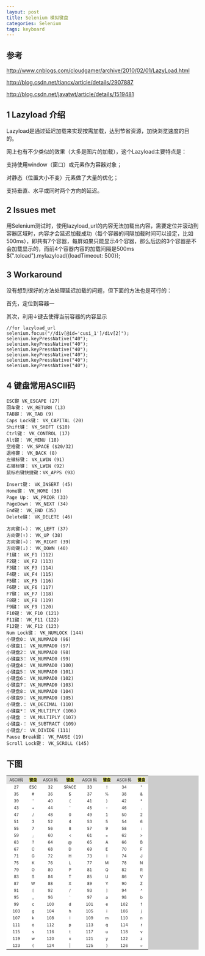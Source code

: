```yaml
---
layout: post
title: Selenium 模拟键盘
categories: Selenium
tags: keyboard
---
```


## 参考

<http://www.cnblogs.com/cloudgamer/archive/2010/02/01/LazyLoad.html>

<http://blog.csdn.net/tiancx/article/details/2907887>

<http://blog.csdn.net/javatwt/article/details/1519481>

## 1 Lazyload 介绍

Lazyload是通过延迟加载来实现按需加载，达到节省资源，加快浏览速度的目的。

网上也有不少类似的效果（大多是图片的加载），这个Lazyload主要特点是：

支持使用window（窗口）或元素作为容器对象；

对静态（位置大小不变）元素做了大量的优化；

支持垂直、水平或同时两个方向的延迟。

## 2 Issues met

用Selenium测试时，使用lazyload_url的内容无法加载出内容，需要定位并滚动到容器区域时，内容才会延迟加载成功（每个容器的间隔加载时间可以设定，比如500ms），即共有7个容器，每屏如果只能显示4个容器，那么后边的3个容器是不会加载显示的，而前4个容器内容的加载间隔是500ms      $(".toload").mylazyload({loadTimeout: 500});

## 3 Workaround

没有想到很好的方法处理延迟加载的问题，但下面的方法也是可行的：

首先，定位到容器一

其次，利用↓键去使得当前容器的内容显示

    //for lazyload_url
    selenium.focus("//div[@id='cusi_1']/div[2]");       
    selenium.keyPressNative("40");
    selenium.keyPressNative("40");
    selenium.keyPressNative("40");
    selenium.keyPressNative("40");
    selenium.keyPressNative("40");
    selenium.keyPressNative("40");

## 4 键盘常用ASCII码

    ESC键 VK_ESCAPE (27)
    回车键： VK_RETURN (13)
    TAB键： VK_TAB (9)
    Caps Lock键： VK_CAPITAL (20)
    Shift键： VK_SHIFT ($10)
    Ctrl键： VK_CONTROL (17)
    Alt键： VK_MENU (18)
    空格键： VK_SPACE ($20/32)
    退格键： VK_BACK (8)
    左徽标键： VK_LWIN (91)
    右徽标键： VK_LWIN (92)
    鼠标右键快捷键：VK_APPS (93)

    Insert键： VK_INSERT (45)
    Home键： VK_HOME (36)
    Page Up： VK_PRIOR (33)
    PageDown： VK_NEXT (34)
    End键： VK_END (35)
    Delete键： VK_DELETE (46)

    方向键(←)： VK_LEFT (37)
    方向键(↑)： VK_UP (38)
    方向键(→)： VK_RIGHT (39)
    方向键(↓)： VK_DOWN (40)
    F1键： VK_F1 (112)
    F2键： VK_F2 (113)
    F3键： VK_F3 (114)
    F4键： VK_F4 (115)
    F5键： VK_F5 (116)
    F6键： VK_F6 (117)
    F7键： VK_F7 (118)
    F8键： VK_F8 (119)
    F9键： VK_F9 (120)
    F10键： VK_F10 (121)
    F11键： VK_F11 (122)
    F12键： VK_F12 (123)
    Num Lock键： VK_NUMLOCK (144)
    小键盘0： VK_NUMPAD0 (96)
    小键盘1： VK_NUMPAD0 (97)
    小键盘2： VK_NUMPAD0 (98)
    小键盘3： VK_NUMPAD0 (99)
    小键盘4： VK_NUMPAD0 (100)
    小键盘5： VK_NUMPAD0 (101)
    小键盘6： VK_NUMPAD0 (102)
    小键盘7： VK_NUMPAD0 (103)
    小键盘8： VK_NUMPAD0 (104)
    小键盘9： VK_NUMPAD0 (105)
    小键盘.： VK_DECIMAL (110)
    小键盘*： VK_MULTIPLY (106)
    小键盘 ： VK_MULTIPLY (107)
    小键盘-： VK_SUBTRACT (109)
    小键盘/： VK_DIVIDE (111)
    Pause Break键： VK_PAUSE (19)
    Scroll Lock键： VK_SCROLL (145)

## 下图


<table style="width: 100%;" bgcolor="#cccccc" cellpadding="2" cellspacing="1">
<tbody>
<tr align="center" bgcolor="#dddddd">
<td><span style="font-size: x-small;" size="2">ASCII码</span></td>
<td><span style="font-size: x-small;" size="2"><a name="baidusnap0"></a><strong style="color: black; background-color: #ffff66;">键盘</strong></span></td>
<td><span style="font-size: x-small;" size="2">ASCII&nbsp;码</span></td>
<td><span style="font-size: x-small;" size="2"><strong style="color: black; background-color: #ffff66;">键盘</strong></span></td>
<td><span style="font-size: x-small;" size="2">ASCII&nbsp;码</span></td>
<td><span style="font-size: x-small;" size="2"><strong style="color: black; background-color: #ffff66;">键盘</strong></span></td>
<td><span style="font-size: x-small;" size="2">ASCII&nbsp;码</span></td>
<td><span style="font-size: x-small;" size="2"><strong style="color: black; background-color: #ffff66;">键盘</strong></span></td>
</tr>
<tr align="center" bgcolor="#ffffff">
<td height="10"><span style="font-size: x-small;" size="2">27</span></td>
<td height="10"><span style="font-size: x-small;" size="2">ESC</span></td>
<td height="10"><span style="font-size: x-small;" size="2">32</span></td>
<td height="10"><span style="font-size: x-small;" size="2">SPACE</span></td>
<td height="10"><span style="font-size: x-small;" size="2">33</span></td>
<td height="10"><span style="font-size: x-small;" size="2">!</span></td>
<td height="10"><span style="font-size: x-small;" size="2">34</span></td>
<td height="10"><span style="font-size: x-small;" size="2">"</span></td>
</tr>
<tr align="center" bgcolor="#ffffff">
<td height="10"><span style="font-size: x-small;" size="2">35</span></td>
<td height="10"><span style="font-size: x-small;" size="2">#</span></td>
<td height="10"><span style="font-size: x-small;" size="2">36</span></td>
<td height="10"><span style="font-size: x-small;" size="2">$</span></td>
<td height="10"><span style="font-size: x-small;" size="2">37</span></td>
<td height="10"><span style="font-size: x-small;" size="2">%</span></td>
<td height="10"><span style="font-size: x-small;" size="2">38</span></td>
<td height="10"><span style="font-size: x-small;" size="2">&amp;</span></td>
</tr>
<tr align="center" bgcolor="#ffffff">
<td height="10"><span style="font-size: x-small;" size="2">39</span></td>
<td height="10"><span style="font-size: x-small;" size="2">'</span></td>
<td height="10"><span style="font-size: x-small;" size="2">40</span></td>
<td height="10"><span style="font-size: x-small;" size="2">(</span></td>
<td height="10"><span style="font-size: x-small;" size="2">41</span></td>
<td height="10"><span style="font-size: x-small;" size="2">)</span></td>
<td height="10"><span style="font-size: x-small;" size="2">42</span></td>
<td height="10"><span style="font-size: x-small;" size="2">*</span></td>
</tr>
<tr align="center" bgcolor="#ffffff">
<td height="10"><span style="font-size: x-small;" size="2">43</span></td>
<td height="10"><span style="font-size: x-small;" size="2">+</span></td>
<td height="10"><span style="font-size: x-small;" size="2">44</span></td>
<td height="10"><span style="font-size: x-small;" size="2">'</span></td>
<td height="10"><span style="font-size: x-small;" size="2">45</span></td>
<td height="10"><span style="font-size: x-small;" size="2">-</span></td>
<td height="10"><span style="font-size: x-small;" size="2">46</span></td>
<td height="10"><span style="font-size: x-small;" size="2">.</span></td>
</tr>
<tr align="center" bgcolor="#ffffff">
<td height="10"><span style="font-size: x-small;" size="2">47</span></td>
<td height="10"><span style="font-size: x-small;" size="2">/</span></td>
<td height="10"><span style="font-size: x-small;" size="2">48</span></td>
<td height="10"><span style="font-size: x-small;" size="2">0</span></td>
<td height="10"><span style="font-size: x-small;" size="2">49</span></td>
<td height="10"><span style="font-size: x-small;" size="2">1</span></td>
<td height="10"><span style="font-size: x-small;" size="2">50</span></td>
<td height="10"><span style="font-size: x-small;" size="2">2</span></td>
</tr>
<tr align="center" bgcolor="#ffffff">
<td height="10"><span style="font-size: x-small;" size="2">51</span></td>
<td height="10"><span style="font-size: x-small;" size="2">3</span></td>
<td height="10"><span style="font-size: x-small;" size="2">52</span></td>
<td height="10"><span style="font-size: x-small;" size="2">4</span></td>
<td height="10"><span style="font-size: x-small;" size="2">53</span></td>
<td height="10"><span style="font-size: x-small;" size="2">5</span></td>
<td height="10"><span style="font-size: x-small;" size="2">54</span></td>
<td height="10"><span style="font-size: x-small;" size="2">6</span></td>
</tr>
<tr align="center" bgcolor="#ffffff">
<td height="10"><span style="font-size: x-small;" size="2">55</span></td>
<td height="10"><span style="font-size: x-small;" size="2">7</span></td>
<td height="10"><span style="font-size: x-small;" size="2">56</span></td>
<td height="10"><span style="font-size: x-small;" size="2">8</span></td>
<td height="10"><span style="font-size: x-small;" size="2">57</span></td>
<td height="10"><span style="font-size: x-small;" size="2">9</span></td>
<td height="10"><span style="font-size: x-small;" size="2">58</span></td>
<td height="10"><span style="font-size: x-small;" size="2">:</span></td>
</tr>
<tr align="center" bgcolor="#ffffff">
<td height="10"><span style="font-size: x-small;" size="2">59</span></td>
<td height="10"><span style="font-size: x-small;" size="2">;</span></td>
<td height="10"><span style="font-size: x-small;" size="2">60</span></td>
<td height="10"><span style="font-size: x-small;" size="2">&lt;</span></td>
<td height="10"><span style="font-size: x-small;" size="2">61</span></td>
<td height="10"><span style="font-size: x-small;" size="2">=</span></td>
<td height="10"><span style="font-size: x-small;" size="2">62</span></td>
<td height="10"><span style="font-size: x-small;" size="2">&gt;</span></td>
</tr>
<tr align="center" bgcolor="#ffffff">
<td height="10"><span style="font-size: x-small;" size="2">63</span></td>
<td height="10"><span style="font-size: x-small;" size="2">?</span></td>
<td height="10"><span style="font-size: x-small;" size="2">64</span></td>
<td height="10"><span style="font-size: x-small;" size="2">@</span></td>
<td height="10"><span style="font-size: x-small;" size="2">65</span></td>
<td height="10"><span style="font-size: x-small;" size="2">A</span></td>
<td height="10"><span style="font-size: x-small;" size="2">66</span></td>
<td height="10"><span style="font-size: x-small;" size="2">B</span></td>
</tr>
<tr align="center" bgcolor="#ffffff">
<td height="10"><span style="font-size: x-small;" size="2">67</span></td>
<td height="10"><span style="font-size: x-small;" size="2">C</span></td>
<td height="10"><span style="font-size: x-small;" size="2">68</span></td>
<td height="10"><span style="font-size: x-small;" size="2">D</span></td>
<td height="10"><span style="font-size: x-small;" size="2">69</span></td>
<td height="10"><span style="font-size: x-small;" size="2">E</span></td>
<td height="10"><span style="font-size: x-small;" size="2">70</span></td>
<td height="10"><span style="font-size: x-small;" size="2">F</span></td>
</tr>
<tr align="center" bgcolor="#ffffff">
<td height="10"><span style="font-size: x-small;" size="2">71</span></td>
<td height="10"><span style="font-size: x-small;" size="2">G</span></td>
<td height="10"><span style="font-size: x-small;" size="2">72</span></td>
<td height="10"><span style="font-size: x-small;" size="2">H</span></td>
<td height="10"><span style="font-size: x-small;" size="2">73</span></td>
<td height="10"><span style="font-size: x-small;" size="2">I</span></td>
<td height="10"><span style="font-size: x-small;" size="2">74</span></td>
<td height="10"><span style="font-size: x-small;" size="2">J</span></td>
</tr>
<tr align="center" bgcolor="#ffffff">
<td height="10"><span style="font-size: x-small;" size="2">75</span></td>
<td height="10"><span style="font-size: x-small;" size="2">K</span></td>
<td height="10"><span style="font-size: x-small;" size="2">76</span></td>
<td height="10"><span style="font-size: x-small;" size="2">L</span></td>
<td height="10"><span style="font-size: x-small;" size="2">77</span></td>
<td height="10"><span style="font-size: x-small;" size="2">M</span></td>
<td height="10"><span style="font-size: x-small;" size="2">78</span></td>
<td height="10"><span style="font-size: x-small;" size="2">N</span></td>
</tr>
<tr align="center" bgcolor="#ffffff">
<td height="10"><span style="font-size: x-small;" size="2">79</span></td>
<td height="10"><span style="font-size: x-small;" size="2">O</span></td>
<td height="10"><span style="font-size: x-small;" size="2">80</span></td>
<td height="10"><span style="font-size: x-small;" size="2">P</span></td>
<td height="10"><span style="font-size: x-small;" size="2">81</span></td>
<td height="10"><span style="font-size: x-small;" size="2">Q</span></td>
<td height="10"><span style="font-size: x-small;" size="2">82</span></td>
<td height="10"><span style="font-size: x-small;" size="2">R</span></td>
</tr>
<tr align="center" bgcolor="#ffffff">
<td height="10"><span style="font-size: x-small;" size="2">83</span></td>
<td height="10"><span style="font-size: x-small;" size="2">S</span></td>
<td height="10"><span style="font-size: x-small;" size="2">84</span></td>
<td height="10"><span style="font-size: x-small;" size="2">T</span></td>
<td height="10"><span style="font-size: x-small;" size="2">85</span></td>
<td height="10"><span style="font-size: x-small;" size="2">U</span></td>
<td height="10"><span style="font-size: x-small;" size="2">86</span></td>
<td height="10"><span style="font-size: x-small;" size="2">V</span></td>
</tr>
<tr align="center" bgcolor="#ffffff">
<td height="10"><span style="font-size: x-small;" size="2">87</span></td>
<td height="10"><span style="font-size: x-small;" size="2">W</span></td>
<td height="10"><span style="font-size: x-small;" size="2">88</span></td>
<td height="10"><span style="font-size: x-small;" size="2">X</span></td>
<td height="10"><span style="font-size: x-small;" size="2">89</span></td>
<td height="10"><span style="font-size: x-small;" size="2">Y</span></td>
<td height="10"><span style="font-size: x-small;" size="2">90</span></td>
<td height="10"><span style="font-size: x-small;" size="2">Z</span></td>
</tr>
<tr align="center" bgcolor="#ffffff">
<td height="10"><span style="font-size: x-small;" size="2">91</span></td>
<td height="10"><span style="font-size: x-small;" size="2">[</span></td>
<td height="10"><span style="font-size: x-small;" size="2">92</span></td>
<td height="10"><span style="font-size: x-small;" size="2">/</span></td>
<td height="10"><span style="font-size: x-small;" size="2">93</span></td>
<td height="10"><span style="font-size: x-small;" size="2">]</span></td>
<td height="10"><span style="font-size: x-small;" size="2">94</span></td>
<td height="10"><span style="font-size: x-small;" size="2">^</span></td>
</tr>
<tr align="center" bgcolor="#ffffff">
<td height="10"><span style="font-size: x-small;" size="2">95</span></td>
<td height="10"><span style="font-size: x-small;" size="2">_</span></td>
<td height="10"><span style="font-size: x-small;" size="2">96</span></td>
<td height="10"><span style="font-size: x-small;" size="2">`</span></td>
<td height="10"><span style="font-size: x-small;" size="2">97</span></td>
<td height="10"><span style="font-size: x-small;" size="2">a</span></td>
<td height="10"><span style="font-size: x-small;" size="2">98</span></td>
<td height="10"><span style="font-size: x-small;" size="2">b</span></td>
</tr>
<tr align="center" bgcolor="#ffffff">
<td height="10"><span style="font-size: x-small;" size="2">99</span></td>
<td height="10"><span style="font-size: x-small;" size="2">c</span></td>
<td height="10"><span style="font-size: x-small;" size="2">100</span></td>
<td height="10"><span style="font-size: x-small;" size="2">d</span></td>
<td height="10"><span style="font-size: x-small;" size="2">101</span></td>
<td height="10"><span style="font-size: x-small;" size="2">e</span></td>
<td height="10"><span style="font-size: x-small;" size="2">102</span></td>
<td height="10"><span style="font-size: x-small;" size="2">f</span></td>
</tr>
<tr align="center" bgcolor="#ffffff">
<td height="10"><span style="font-size: x-small;" size="2">103</span></td>
<td height="10"><span style="font-size: x-small;" size="2">g</span></td>
<td height="10"><span style="font-size: x-small;" size="2">104</span></td>
<td height="10"><span style="font-size: x-small;" size="2">h</span></td>
<td height="10"><span style="font-size: x-small;" size="2">105</span></td>
<td height="10"><span style="font-size: x-small;" size="2">i</span></td>
<td height="10"><span style="font-size: x-small;" size="2">106</span></td>
<td height="10"><span style="font-size: x-small;" size="2">j</span></td>
</tr>
<tr align="center" bgcolor="#ffffff">
<td height="10"><span style="font-size: x-small;" size="2">107</span></td>
<td height="10"><span style="font-size: x-small;" size="2">k</span></td>
<td height="10"><span style="font-size: x-small;" size="2">108</span></td>
<td height="10"><span style="font-size: x-small;" size="2">l</span></td>
<td height="10"><span style="font-size: x-small;" size="2">109</span></td>
<td height="10"><span style="font-size: x-small;" size="2">m</span></td>
<td height="10"><span style="font-size: x-small;" size="2">110</span></td>
<td height="10"><span style="font-size: x-small;" size="2">n</span></td>
</tr>
<tr align="center" bgcolor="#ffffff">
<td height="10"><span style="font-size: x-small;" size="2">111</span></td>
<td height="10"><span style="font-size: x-small;" size="2">o</span></td>
<td height="10"><span style="font-size: x-small;" size="2">112</span></td>
<td height="10"><span style="font-size: x-small;" size="2">p</span></td>
<td height="10"><span style="font-size: x-small;" size="2">113</span></td>
<td height="10"><span style="font-size: x-small;" size="2">q</span></td>
<td height="10"><span style="font-size: x-small;" size="2">114</span></td>
<td height="10"><span style="font-size: x-small;" size="2">r</span></td>
</tr>
<tr align="center" bgcolor="#ffffff">
<td height="10"><span style="font-size: x-small;" size="2">115</span></td>
<td height="10"><span style="font-size: x-small;" size="2">s</span></td>
<td height="10"><span style="font-size: x-small;" size="2">116</span></td>
<td height="10"><span style="font-size: x-small;" size="2">t</span></td>
<td height="10"><span style="font-size: x-small;" size="2">117</span></td>
<td height="10"><span style="font-size: x-small;" size="2">u</span></td>
<td height="10"><span style="font-size: x-small;" size="2">118</span></td>
<td height="10"><span style="font-size: x-small;" size="2">v</span></td>
</tr>
<tr align="center" bgcolor="#ffffff">
<td height="10"><span style="font-size: x-small;" size="2">119</span></td>
<td height="10"><span style="font-size: x-small;" size="2">w</span></td>
<td height="10"><span style="font-size: x-small;" size="2">120</span></td>
<td height="10"><span style="font-size: x-small;" size="2">x</span></td>
<td height="10"><span style="font-size: x-small;" size="2">121</span></td>
<td height="10"><span style="font-size: x-small;" size="2">y</span></td>
<td height="10"><span style="font-size: x-small;" size="2">122</span></td>
<td height="10"><span style="font-size: x-small;" size="2">z</span></td>
</tr>
<tr align="center" bgcolor="#ffffff">
<td height="10"><span style="font-size: x-small;" size="2">123</span></td>
<td height="10"><span style="font-size: x-small;" size="2">{</span></td>
<td height="10"><span style="font-size: x-small;" size="2">124</span></td>
<td height="10"><span style="font-size: x-small;" size="2">|</span></td>
<td height="10"><span style="font-size: x-small;" size="2">125</span></td>
<td height="10"><span style="font-size: x-small;" size="2">}</span></td>
<td height="10"><span style="font-size: x-small;" size="2">126</span></td>
<td height="10"><span style="font-size: x-small;" size="2">~</span></td>
</tr>
</tbody>
</table>